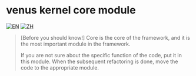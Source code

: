 # venus kernel core module

[![EN](https://img.shields.io/badge/lang-EN-blue)](README.md)
[![ZH](https://img.shields.io/badge/lang-ZH-red)](README.zh.md)

> [Before you should know!]
> Core is the core of the framework, and it is the most important module in the framework.
>
> If you are not sure about the specific function of the code, put it in this module. When the subsequent refactoring is done, move the code to the appropriate module.







